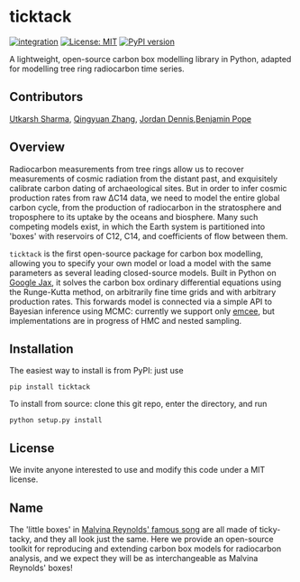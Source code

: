 # ticktack
[![integration](https://github.com/SharmaLlama/ticktack/actions/workflows/tests.yml/badge.svg)](https://github.com/SharmaLlama/ticktack/actions/workflows/tests.yml)
[![License: MIT](https://img.shields.io/badge/License-MIT-yellow.svg)](https://opensource.org/licenses/MIT)
[![PyPI version](https://badge.fury.io/py/ticktack.svg)](https://badge.fury.io/py/ticktack)

A lightweight, open-source carbon box modelling library in Python, adapted for modelling tree ring radiocarbon time series.

## Contributors

[Utkarsh Sharma](https://github.com/SharmaLlama), [Qingyuan Zhang](https://github.com/qingyuanzhang3),  [Jordan Dennis](https://github.com/Jordan-Dennis),[Benjamin Pope](https://github.com/benjaminpope)

## Overview

Radiocarbon measurements from tree rings allow us to recover measurements of cosmic radiation from the distant past, and exquisitely calibrate carbon dating of archaeological sites. But in order to infer cosmic production rates from raw ΔC14 data, we need to model the entire global carbon cycle, from the production of radiocarbon in the stratosphere and troposphere to its uptake by the oceans and biosphere. Many such competing models exist, in which the Earth system is partitioned into 'boxes' with reservoirs of C12, C14, and coefficients of flow between them.

`ticktack` is the first open-source package for carbon box modelling, allowing you to specify your own model or load a model with the same parameters as several leading closed-source models. Built in Python on [Google Jax](https://github.com/google/jax), it solves the carbon box ordinary differential equations using the Runge-Kutta method, on arbitrarily fine time grids and with arbitrary production rates. This forwards model is connected via a simple API to Bayesian inference using MCMC: currently we support only [emcee](https://emcee.readthedocs.io/), but implementations are in progress of HMC and nested sampling.  

## Installation

The easiest way to install is from PyPI: just use

`pip install ticktack`

To install from source: clone this git repo, enter the directory, and run

`python setup.py install`

## License

We invite anyone interested to use and modify this code under a MIT license.

## Name

The 'little boxes' in [Malvina Reynolds' famous song](https://www.youtube.com/watch?v=2_2lGkEU4Xs) are all made of ticky-tacky, and they all look just the same. Here we provide an open-source toolkit for reproducing and extending carbon box models for radiocarbon analysis, and we expect they will be as interchangeable as Malvina Reynolds' boxes!
